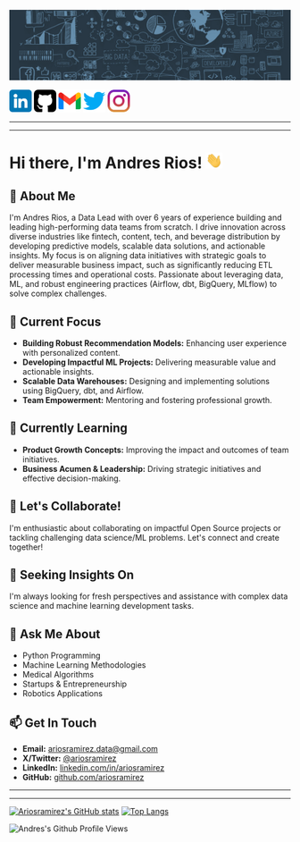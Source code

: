 <!-- Baner -->
![baner](images/github_background.jpg)

<!-- Social Media -->
<a href="https://www.linkedin.com/in/ariosramirez"><img src="https://github.com/ariosramirez/ariosramirez/blob/main/images/logos/linkedin.png" width="40" /></a>
<a href="https://github.com/ariosramirez"><img src="https://github.com/ariosramirez/ariosramirez/blob/main/images/logos/github-sign.png" width="40" /></a>
<a href="mailto:ariosramirez.data@gmail.com"><img src="https://github.com/ariosramirez/ariosramirez/blob/main/images/logos/gmail.png" width="40" /></a>
<a href="https://twitter.com/ariosramirez"><img src="https://github.com/ariosramirez/ariosramirez/blob/main/images/logos/twitter.png" width="40" /></a>
<a href="https://www.instagram.com/ariosramirez"><img src="https://github.com/ariosramirez/ariosramirez/blob/main/images/logos/instagram.png" width="40" /></a>


---

<!-- Who I am -->

---

# Hi there, I'm Andres Rios! <img src="https://raw.githubusercontent.com/ABSphreak/ABSphreak/master/gifs/Hi.gif" width="30px">

## 🚀 About Me

I'm Andres Rios, a Data Lead with over 6 years of experience building and leading high-performing data teams from scratch. I drive innovation across diverse industries like fintech, content, tech, and beverage distribution by developing predictive models, scalable data solutions, and actionable insights. My focus is on aligning data initiatives with strategic goals to deliver measurable business impact, such as significantly reducing ETL processing times and operational costs. Passionate about leveraging data, ML, and robust engineering practices (Airflow, dbt, BigQuery, MLflow) to solve complex challenges.

## 🔧 Current Focus
* **Building Robust Recommendation Models:** Enhancing user experience with personalized content.
* **Developing Impactful ML Projects:** Delivering measurable value and actionable insights.
* **Scalable Data Warehouses:** Designing and implementing solutions using BigQuery, dbt, and Airflow.
* **Team Empowerment:** Mentoring and fostering professional growth.

## 🌱 Currently Learning
* **Product Growth Concepts:** Improving the impact and outcomes of team initiatives.
* **Business Acumen & Leadership:** Driving strategic initiatives and effective decision-making.

## 🤝 Let's Collaborate!
I'm enthusiastic about collaborating on impactful Open Source projects or tackling challenging data science/ML problems. Let's connect and create together!

## 🤔 Seeking Insights On
I'm always looking for fresh perspectives and assistance with complex data science and machine learning development tasks.

## 💬 Ask Me About
* Python Programming
* Machine Learning Methodologies
* Medical Algorithms
* Startups & Entrepreneurship
* Robotics Applications

## 📫 Get In Touch
* **Email:** [ariosramirez.data@gmail.com](mailto:ariosramirez.data@gmail.com)
* **X/Twitter:** [@ariosramirez](https://www.x.com/ariosramirez)
* **LinkedIn:** [linkedin.com/in/ariosramirez](https://linkedin.com/in/ariosramirez)
* **GitHub:** [github.com/ariosramirez](https://github.com/ariosramirez)

---

---

<link rel="stylesheet" href="https://cdn.jsdelivr.net/gh/devicons/devicon@v2.14.0/devicon.min.css">

[![Ariosramirez's GitHub stats](https://github-readme-stats.vercel.app/api?username=ariosramirez&count_private=true&theme=dark)](https://github.com/ariosramirez)
[![Top Langs](https://github-readme-stats.vercel.app/api/top-langs/?username=ariosramirez&count_private=true&theme=dark&exclude_repo=Meetup-pyspark-Optimus,Calidad_Educativa_Argentina,ciencia_datos_acamica_cordoba,Hotel-booking-demand-challenge,ProyectoCoder,latam-challenge,time-series,recom-beek-flask)](https://github.com/ariosramirez?tab=repositories)

![Andres's Github Profile Views](https://komarev.com/ghpvc/?username=ariosramirez&color=blueviolet)  
<a href="https://github.com/jstrieb/github-stats">

